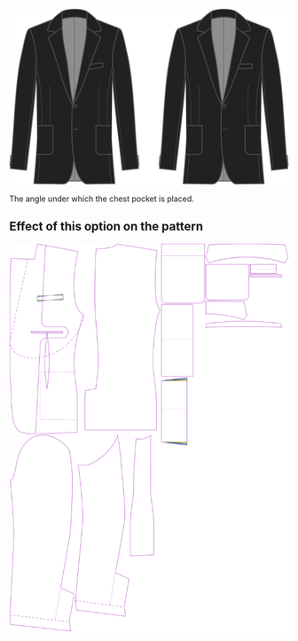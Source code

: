 ![Chest pocket angle](chestpocketangle.svg)

The angle under which the chest pocket is placed.

## Effect of this option on the pattern

![This image shows the effect of this option by superimposing several variants that have a different value for this option](jaeger_chestpocketangle_sample.svg "Effect of this option on the pattern")
